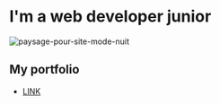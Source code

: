 # I'm a web developer junior

![paysage-pour-site-mode-nuit](https://user-images.githubusercontent.com/71553460/124590404-62729a00-de5b-11eb-9f9a-2bed77d0abdb.png)


## My portfolio
* [LINK](https://magaligarot.github.io/Portfolio/)

